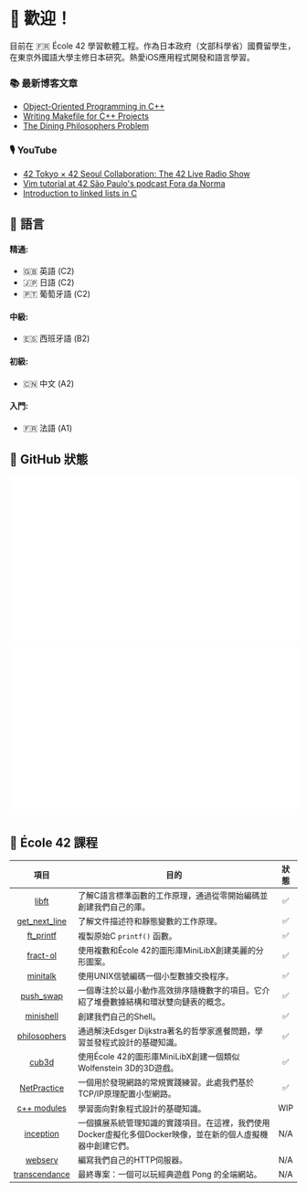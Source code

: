 <h1>
  👋 歡迎！
</h1>

目前在 🇫🇷 École 42 學習軟體工程。作為日本政府（文部科學省）國費留學生，在東京外國語大學主修日本研究。熱愛iOS應用程式開發和語言學習。

<h3> 📚 最新博客文章 </h3>

<!-- BLOG-POST-LIST:START -->
- [Object-Oriented Programming in C++](https://riceset.com/C++/Object-Oriented-Programming-in-C++)
- [Writing Makefile for C++ Projects](https://riceset.com/C++/Writing-Makefile-for-C++-Projects)
- [The Dining Philosophers Problem](https://riceset.com/Algorithms/The-Dining-Philosophers-Problem)
<!-- BLOG-POST-LIST:END -->

<h3> 🎙 YouTube </h3>

- [42 Tokyo × 42 Seoul Collaboration: The 42 Live Radio Show](https://youtu.be/5y_IXv28g5I)
- [Vim tutorial at 42 São Paulo's podcast Fora da Norma](https://www.youtube.com/watch?v=10BSs7UGBtY)
- [Introduction to linked lists in C](https://www.youtube.com/watch?v=5AsUZgGCG3c)

<h2> 🌱 語言 </h2>

<h4> 精通: </h4>

- 🇬🇧 英語 (C2)
- 🇯🇵 日語 (C2)
- 🇵🇹 葡萄牙語 (C2)

<h4> 中級: </h4>

- 🇪🇸 西班牙語 (B2)

<h4> 初級: </h4>

- 🇨🇳 中文 (A2)

<h4> 入門: </h4>

- 🇫🇷 法語 (A1)

<h2> 🎉 GitHub 狀態 </h2>

![overview](https://raw.githubusercontent.com/tkomeno/github-stats-transparent/output/generated/overview.svg)
![languages](https://raw.githubusercontent.com/tkomeno/github-stats-transparent/output/generated/languages.svg)

<h2> 🚀 École 42 課程 </h2>

<div align="center">

| <div align="center">項目</div> | 目的 | <div align="center">狀態</div> |
| ---	| ---	| --- |
| <div align="center">[libft](https://github.com/riceset/libft)</div> | 了解C語言標準函數的工作原理，通過從零開始編碼並創建我們自己的庫。 | <div align="center">✅</div> |
| <div align="center">[get_next_line](https://github.com/riceset/get_next_line)</div> | 了解文件描述符和靜態變數的工作原理。 | <div align="center">✅</div> |
| <div align="center">[ft_printf](https://github.com/riceset/ft_printf)</div> | 複製原始C `printf()` 函數。 | <div align="center">✅</div> |
| <div align="center">[fract-ol](https://github.com/riceset/fract-ol)</div> | 使用複數和École 42的圖形庫MiniLibX創建美麗的分形圖案。 | <div align="center">✅</div> |
| <div align="center">[minitalk](https://github.com/riceset/minitalk)</div> | 使用UNIX信號編碼一個小型數據交換程序。 | <div align="center">✅</div> |
| <div align="center">[push_swap](https://github.com/riceset/push_swap)</div> | 一個專注於以最小動作高效排序隨機數字的項目。它介紹了堆疊數據結構和環狀雙向鏈表的概念。 | <div align="center">✅</div> |
| <div align="center">[minishell](https://github.com/Guiribei/my_shell)</div> | 創建我們自己的Shell。 | <div align="center">✅</div> |
| <div align="center">[philosophers](https://github.com/riceset/philosophers)</div> | 通過解決Edsger Dijkstra著名的哲學家進餐問題，學習並發程式設計的基礎知識。 | <div align="center">✅</div> |
| <div align="center">[cub3d](https://github.com/riceset/cub3d)</div> | 使用École 42的圖形庫MiniLibX創建一個類似Wolfenstein 3D的3D遊戲。 | <div align="center">✅</div> |
| <div align="center">[NetPractice](https://github.com/riceset/netpractice)</div> | 一個用於發現網路的常規實踐練習。此處我們基於TCP/IP原理配置小型網路。 | <div align="center">✅</div> |
| <div align="center">[c++ modules](https://github.com/riceset/cpp-modules)</div> | 學習面向對象程式設計的基礎知識。 | <div align="center">WIP</div> |
| <div align="center">[inception](https://github.com/riceset/inception)</div> | 一個擴展系統管理知識的實踐項目。在這裡，我們使用Docker虛擬化多個Docker映像，並在新的個人虛擬機器中創建它們。 | <div align="center">N/A</div> |
| <div align="center">[webserv](https://github.com/riceset/webserv)</div> | 編寫我們自己的HTTP伺服器。 | <div align="center">N/A</div> |
| <div align="center">[transcendance](https://github.com/riceset/transcendance)</div> | 最終專案：一個可以玩經典遊戲 Pong 的全端網站。 | <div align="center">N/A</div> |

</div>
